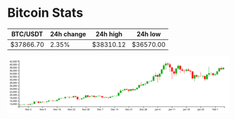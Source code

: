 # Bitcoin Stats

BTC/USDT|24h change|24h high|24h low|
|---|---|---|---|
|$37866.70|2.35%|$38310.12|$36570.00|

<img src="./chart.svg">
